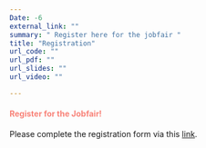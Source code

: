 ```yaml
---
Date: -6
external_link: ""
summary: " Register here for the jobfair "
title: "Registration"
url_code: ""
url_pdf: ""
url_slides: ""
url_video: ""

---
```


<h4 style="color: #F88379">Register for the Jobfair! </h4>


Please complete the registration form via this [link](https://forms.gle/7hydUkpEdnWd18S56). 